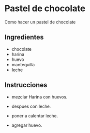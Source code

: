 # Pastel de chocolate

Como hacer un pastel de chocolate

## Ingredientes

- chocolate
- harina
- huevo
- mantequilla
- leche

## Instrucciones

- mezclar Harina con huevos.
- despues con leche.

- poner a calentar leche.
- agregar huevo.